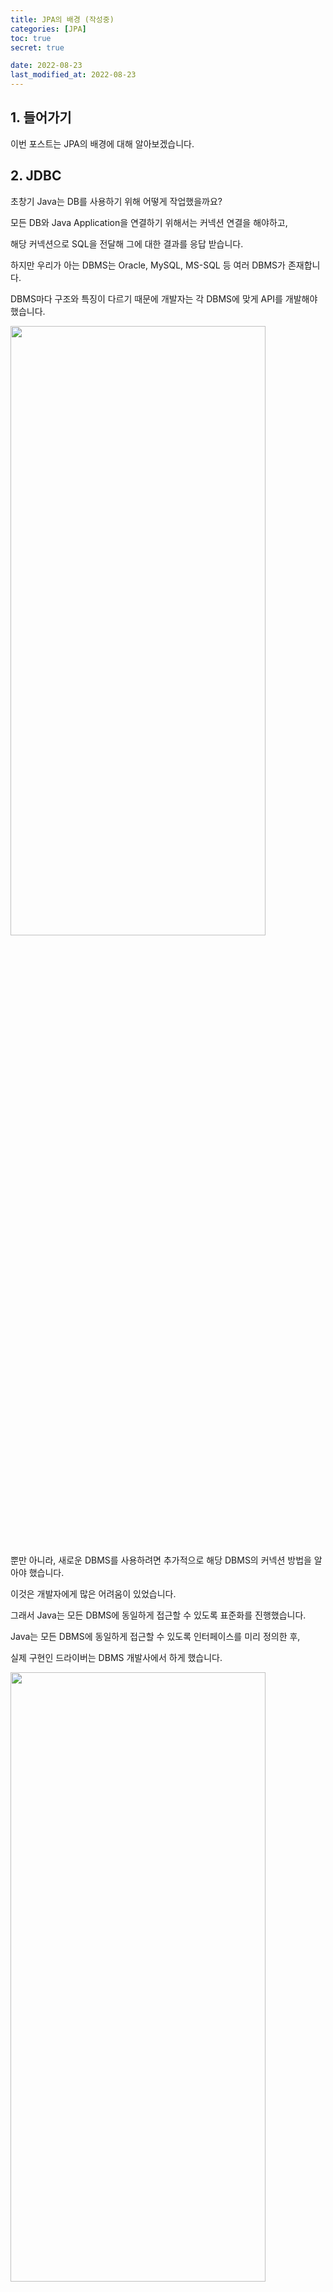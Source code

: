 ```yaml
---
title: JPA의 배경 (작성중)
categories: [JPA]
toc: true
secret: true

date: 2022-08-23
last_modified_at: 2022-08-23
---
```


## 1. 들어가기

이번 포스트는 JPA의 배경에 대해 알아보겠습니다.

## 2. JDBC

초창기 Java는 DB를 사용하기 위해 어떻게 작업했을까요?

모든 DB와 Java Application을 연결하기 위해서는 커넥션 연결을 해야하고,

해당 커넥션으로 SQL을 전달해 그에 대한 결과를 응답 받습니다.

하지만 우리가 아는 DBMS는 Oracle, MySQL, MS-SQL 등 여러 DBMS가 존재합니다.

DBMS마다 구조와 특징이 다르기 때문에 개발자는 각 DBMS에 맞게 API를 개발해야 했습니다.

<div class="div-post-img">
  <img src="{{ site.url }}/assets/img/jpa/배경/1.jpg" width="90%" height="50%" />
</div>

뿐만 아니라, 새로운 DBMS를 사용하려면 추가적으로 해당 DBMS의 커넥션 방법을 알아야 했습니다.

이것은 개발자에게 많은 어려움이 있었습니다.

그래서 Java는 모든 DBMS에 동일하게 접근할 수 있도록 표준화를 진행했습니다.

Java는 모든 DBMS에 동일하게 접근할 수 있도록 인터페이스를 미리 정의한 후,

실제 구현인 드라이버는 DBMS 개발사에서 하게 했습니다.

<div class="div-post-img">
  <img src="{{ site.url }}/assets/img/jpa/배경/2.jpg" width="90%" height="50%" />
</div>

이제 Java 개발자는 어떤 DBMS든 인터페이스의 메서드를 통해 커넥션을 요청할 수 있게 되었습니다.

어떤 DBMS든 연결 및 작업을 할 수 있는 메서드가 포함된 이 인터페이스를 JDBC라고 부릅니다.

## 3. JDBC의 문제점

(작성중...)